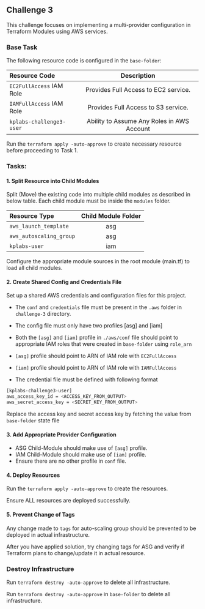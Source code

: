 
## Challenge 3

This challenge focuses on implementing a multi-provider configuration in Terraform Modules using AWS services. 

### Base Task

The following resource code is configured  in the `base-folder`:

| Resource Code | Description | 
| :---        |    :----:   | 
| `EC2FullAccess` IAM Role  | Provides Full Access to EC2 service.      | 
| `IAMFullAccess` IAM Role | Provides Full Access to S3 service.   | 
| `kplabs-challenge3-user` | Ability to Assume Any Roles in AWS Account    | 

Run the `terraform apply -auto-approve` to create necessary resource before proceeding to Task 1.


### Tasks:

#### 1. Split Resource into Child Modules

Split (Move) the existing code into multiple child modules as described in below table. Each child module must be inside the `modules` folder.


| Resource Type  | Child Module Folder | 
| :---        |    :----:   | 
| `aws_launch_template`  | asg      | 
| `aws_autoscaling_group`  | asg   | 
| `kplabs-user` | iam    | 

Configure the appropriate module sources in the root module (main.tf) to load all child modules.

#### 2. Create Shared Config and Credentials File

Set up a shared AWS credentials and configuration files for this project.

* The `conf` and `credentials` file must be present in the `.aws` folder in `challenge-3` directory. 

* The config file must only have two profiles [asg] and [iam]

* Both the `[asg]` and `[iam]` profile in `./aws/conf` file should point to appropriate IAM roles that were created in `base-folder` using `role_arn`

* `[asg]` profile should point to ARN of IAM role with `EC2FullAccess` 
* `[iam]` profile should point to ARN of IAM role with `IAMFullAccess`

* The credential file must be defined with following format

```sh
[kplabs-challenge3-user]
aws_access_key_id = <ACCESS_KEY_FROM_OUTPUT>
aws_secret_access_key = <SECRET_KEY_FROM_OUTPUT>
```

Replace the access key and secret access key by fetching the value from `base-folder` state file

#### 3. Add Appropriate Provider Configuration

* ASG Child-Module should make use of `[asg]` profile.
* IAM Child-Module should make use of `[iam]` profile.
* Ensure there are no other profile in `conf` file.

#### 4. Deploy Resources

Run the `terraform apply -auto-approve` to create the resources.

Ensure ALL resources are deployed successfully.

#### 5. Prevent Change of Tags

Any change made to `tags` for auto-scaling group should be prevented to be deployed in actual infrastructure.

After you have applied solution, try changing tags for ASG and verify if Terraform plans to change/update it in actual resource.

### Destroy Infrastructure

Run `terraform destroy -auto-approve` to delete all infrastructure.

Run `terraform destroy -auto-approve` in `base-folder` to delete all infrastructure.



